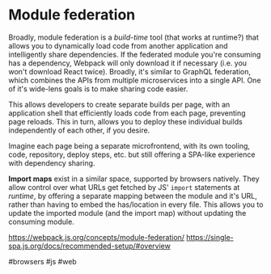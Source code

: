 # Module federation

Broadly, module federation is a _build-time_ tool (that works at runtime?) that allows you to dynamically load code from another application and intelligently share dependencies. If the federated module you're consuming has a dependency, Webpack will only download it if necessary (i.e. you won't download React twice).
Broadly, it's similar to GraphQL federation, which combines the APIs from multiple microservices into a single API.
One of it's wide-lens goals is to make sharing code easier.

This allows developers to create separate builds per page, with an application shell that efficiently loads code from each page, preventing page reloads. This in turn, allows you to deploy these individual builds independently of each other, if you desire.

Imagine each page being a separate microfrontend, with its own tooling, code, repository, deploy steps, etc. but still offering a SPA-like experience with dependency sharing.

**Import maps** exist in a similar space, supported by browsers natively. They allow control over what URLs get fetched by JS' `import` statements at _runtime_, by offering a separate mapping between the module and it's URL, rather than having to embed the has/location in every file. This allows you to update the imported module (and the import map) without updating the consuming module.

https://webpack.js.org/concepts/module-federation/
https://single-spa.js.org/docs/recommended-setup/#overview

#browsers
#js
#web